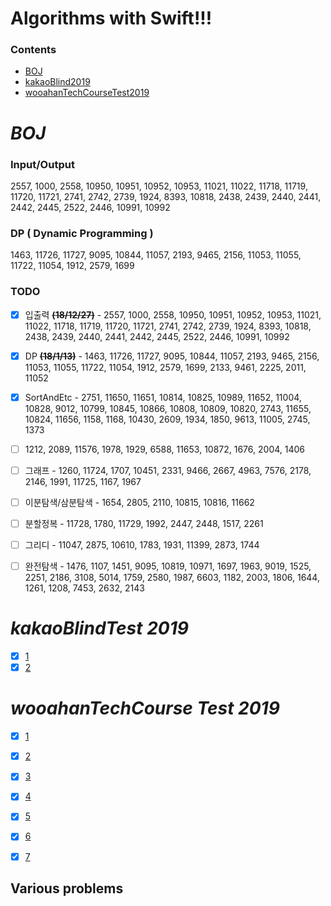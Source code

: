 # Algorithms with Swift!!!

### Contents

- [BOJ](#boj)
- [kakaoBlind2019](#kakaoblindtest-2019)
- [wooahanTechCourseTest2019](#wooahantechcourse-test-2019)


# _BOJ_

### Input/Output
2557, 1000, 2558, 10950, 10951, 10952, 10953, 11021, 11022, 11718, 11719, 11720, 11721, 2741, 2742, 2739, 1924, 8393, 10818, 2438, 2439, 2440, 2441, 2442, 2445, 2522, 2446, 10991, 10992

### DP ( Dynamic Programming )
1463, 11726, 11727, 9095, 10844, 11057, 2193, 9465, 2156, 11053, 11055, 11722, 11054, 1912, 2579, 1699

### TODO

- [x] 입출력 ~~**(18/12/27)**~~ - 2557, 1000, 2558, 10950, 10951, 10952, 10953, 11021, 11022, 11718, 11719, 11720, 11721, 2741, 2742, 2739, 1924, 8393, 10818, 2438, 2439, 2440, 2441, 2442, 2445, 2522, 2446, 10991, 10992 



- [x] DP ~~**(18/1/13)**~~ - 1463, 11726, 11727, 9095, 10844, 11057, 2193, 9465, 2156, 11053, 11055, 11722, 11054, 1912, 2579, 1699, 2133, 9461, 2225, 2011, 11052

- [x] SortAndEtc - 2751, 11650, 11651, 10814, 10825, 10989, 11652, 11004, 10828, 9012, 10799, 10845, 10866, 10808, 10809, 10820, 2743, 11655, 10824, 11656, 1158, 1168, 10430, 2609, 1934, 1850, 9613, 11005, 2745, 1373

- [ ] 1212, 2089, 11576, 1978, 1929, 6588, 11653, 10872, 1676, 2004, 1406 

- [ ] 그래프 - 1260, 11724, 1707, 10451, 2331, 9466, 2667, 4963, 7576, 2178, 2146, 1991, 11725, 1167, 1967

- [ ] 이분탐색/삼분탐색 - 1654, 2805, 2110, 10815, 10816, 11662

- [ ] 분할정복 - 11728, 1780, 11729, 1992, 2447, 2448, 1517, 2261

- [ ] 그리디 - 11047, 2875, 10610, 1783, 1931, 11399, 2873, 1744

- [ ] 완전탐색 - 1476, 1107, 1451, 9095, 10819, 10971, 1697, 1963, 9019, 1525, 2251, 2186, 3108, 5014, 1759, 2580, 1987, 6603, 1182, 2003, 1806, 1644, 1261, 1208, 7453, 2632, 2143


# _kakaoBlindTest 2019_
- [x] [1](kakaoBlind2019/kakao_blind_2019_1)
- [x] [2](kakaoBlind2019/kakaoBlind2019_2)

# _wooahanTechCourse Test 2019_
- [x] [1](wooahanTechCourseTest/wooahanTech1)
- [x] [2](wooahanTechCourseTest/wooahanTech2)
- [x] [3](wooahanTechCourseTest/wooahanTech3)
- [x] [4](wooahanTechCourseTest/wooahanTech4)
- [x] [5](wooahanTechCourseTest/wooahanTech5)
- [x] [6](wooahanTechCourseTest/wooahanTech6)
- [x] [7](wooahanTechCourseTest/wooahanTech7)


## Various problems
